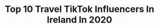 ---
title: Top 10 Travel TikTok Influencers In Ireland In 2020
description: >-
  Find top travel TikTok influencers in Ireland in 2020. Most popular hashtags: #travel #ireland #fyp #foryoupage.
platform: TikTok
hits: 26
text_top: Discover the top-rated TikTok accounts on inBeat.
text_bottom: Our platform aggregates 26 TikTok influencers like this in Ireland for you to collaborate.
profiles:
  - username: "jattii0"
    fullname: >-
      KB
    bio: >-
      Mitro kaim o sare Travel +eat = enjoy 😉 Followers jind jaan Happily single 😊
    location: "Ireland"
    followers: 66400
    engagement: 1009
    commentsToLikes: 0.059405
    id: cka0qrp8bdroy0i781r2p49gj
    verified: false
    hashtags: "#uae, #london, #dublin, #usa"
  - username: "mahantirajkumar"
    fullname: >-
      M.Raj Kumar
    bio: >-
      Music, Traveling, Photography 🇮🇳 🇫🇷 🇮🇪
    location: "Ireland"
    followers: 19000
    engagement: 704
    commentsToLikes: 0.013107
    id: ckbwjtzlh3pda0j23dkvgfjht
    verified: false
    hashtags: "#dublin, #tiktokaustralia, #throwback, #postmalone"
  - username: "siobh.ohagan"
    fullname: >-
      Siobhan O'Hagan
    bio: >-
      Irish ☘️ Training and Travelling ✈️⛵️🌅🏋🏼‍♂️🥊 You Only Live Once 🙌🏼
    location: "Ireland"
    followers: 40400
    engagement: 361
    commentsToLikes: 0.014029
    id: ckbf1ch7end6i0j23je6m4euu
    verified: false
    hashtags: "#foryoupage, #ireland, #fyp, #irishfyp"
  - username: "justrunnings"
    fullname: >-
      justrunnings
    bio: >-
      I have too much time on my hands 📧 Business Email: justrunnings1@gmail.com
    location: "Ireland"
    followers: 29300
    engagement: 1382
    commentsToLikes: 0.047119
    id: ckb9kz4m1d8110j23bp5ag2ny
    verified: false
    hashtags: "#mayo4sam, #irishtowns, #hurling, #irish"
  - username: "ej.officiel"
    fullname: >-
      EJ.Travels🗺️
    bio: >-
      Photographer || Videographer Based In Tenerife🇮🇨
    location: "Ireland"
    followers: 3854
    engagement: 728
    commentsToLikes: 0.065959
    id: ckcj75q506jdq0j23jizrnaoo
    verified: false
    hashtags: "#sunset, #elteide, #lightroom, #travel"
  - username: "muratcork"
    fullname: >-
      muratcork
    bio: >-
      Let’s discover Cork & Ireland😉 Find me on Insta:MuratCork📸 Gülümse😅
    location: "Ireland"
    followers: 3259
    engagement: 730
    commentsToLikes: 0.139179
    id: ck9v0mds4dat40j783qrhb0c1
    verified: false
    hashtags: "#loveireland, #travel, #waterford, #tiktokireland"
  - username: "eimsireland"
    fullname: >-
      Eimear McDermott
    bio: >-
      Mainly doggie content but you probably saw me on a swing Thank you for 8k
    location: "Ireland"
    followers: 8584
    engagement: 1037
    commentsToLikes: 0.025529
    id: ckbvt3t9lrw200j23jnktb2hk
    verified: false
    hashtags: "#tutorial, #tibetanterrier, #travel, #transformation"
  - username: "shanejkennedy"
    fullname: >-
      shanejkennedy
    bio: >-
      IG - shanejkennedy Recovered Anorexic 🇮🇪
    location: "Ireland"
    followers: 50700
    engagement: 1433
    commentsToLikes: 0.025739
    id: ckb9ug6j4t2g90j2398nkga3b
    verified: false
    hashtags: "#culture, #fyp, #travelmememories, #tiktokfood"
  - username: "zachosulley"
    fullname: >-
      Zach O’Sullivan
    bio: >-
      19⛷🇮🇪
    location: "Ireland"
    followers: 6869
    engagement: 946
    commentsToLikes: 0.020386
    id: ckbfef43p8ie90j230zjac4bk
    verified: false
    hashtags: "#skiing, #gopro, #austria, #xyzbca"
  - username: "bmoneyirl"
    fullname: >-
      B Money
    bio: >-
      Jokes•Vlogs•Lifestyle 🇮🇪🇰🇪🇹🇿 60k🥺
    location: "Ireland"
    followers: 59700
    engagement: 1226
    commentsToLikes: 0.022373
    id: ckd0sep7zivz30j23mq0s7jxs
    verified: false
    hashtags: "#fyp, #travel, #islam, #somali"
---